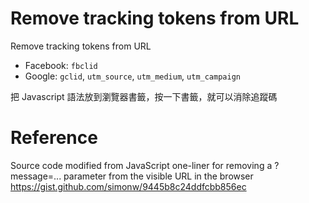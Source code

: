 # Remove tracking tokens from URL
Remove tracking tokens from URL

* Facebook: `fbclid`
* Google: `gclid`, `utm_source`, `utm_medium`, `utm_campaign`

把 Javascript 語法放到瀏覽器書籤，按一下書籤，就可以消除追蹤碼

# Reference

Source code modified from JavaScript one-liner for removing a ?message=... parameter from the visible URL in the browser https://gist.github.com/simonw/9445b8c24ddfcbb856ec
